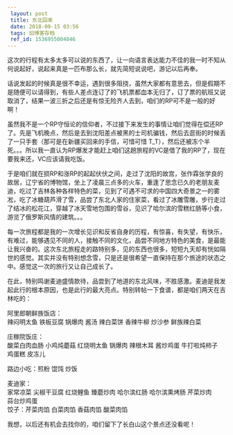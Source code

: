 ```yaml
---
 layout: post
 title: 东北回来
 date: 2018-09-15 03:56
 tags: 旧博客存档
 ref_id: 1536955004046
---
```

这次的行程有太多太多可以说的东西了，让一向语言表达能力不佳的我一时不知从何说起好，说起来真是一匹布那么长，就先简短说说吧，游记以后再奉。

话说发起的时候真是很不幸运，遇到很多阻挠，虽然大家都有意思去，但是假期不是随便可以请得到，有些人差点连订了的飞机票都血本无归了，订了票的航班又说取消了，结果一波三折之后还是有惊无险齐人去到，咱们的RP可不是一般的好啊！

虽然我不是一个RP守恒论的信仰者，不过接下来发生的事情让咱们觉得在偿还RP了。先是飞机晚点，然后是去到沈阳差点被黑的士司机骗钱，然后去逛街的时候丢了一只手套（那可是在新疆买回来的手信，可惜可惜
T_T），然后还被冻个半死。。。所以我一直认为RP爆发才能赶上咱们这趟旅程的VC是借了我的RP了，现在要我来还，VC应该请我吃饭。

于是咱们就在损RP和涨RP的起起伏伏之间，走过了沈阳的故宫，张作霖张学良的故居，辽宁省的博物馆，坐上了凌晨三点多的火车，重逢了思念已久的老朋友麦迪，吃过了吉林各种各样特色的菜，见到了可遇不可求的中国四大奇景之一的雾凇，吃了冰糖葫芦滑了雪，品尝了东北人家的住家菜，看过了冰雕雪雕，步行走过了结冰的松花江，穿越了冰天雪地包围的雪谷，见识了哈尔滨的雪糕红肠等小食，游览了俄罗斯风情的建筑。。。

每一次旅程都是我的一次增长见识和反省自身的历程，有惊喜，有失望，有快乐，有难过，能够遇见不同的人，接触不同的文化，品尝不同地方特色的美食，是最能让我兴奋的。这次东北旅程走的路特别多，见的东西也很多，短短九天却有恍如隔世的感觉。其实并没有特别想念雪，只是还是很希望一直保持在那个旅途的状态之中。感觉这一次的旅行又让自己成长了。  

在此，特别鸣谢麦迪盛情款待，品尝到了地道的东北风味，不胜感激。麦迪是我发起此行的根本原因，也是此行的最大亮点。特别转帖一下食谱，都是咱们两天在吉林吃的：

阿里郎朝鲜族饭店：  
辣闷明太鱼  铁板豆腐 锅爆肉 酱汤 辣白菜饼 香辣牛柳 炒沙参 鲜族辣白菜

庄稼院饭庄：  
酸菜白肉血肠 小鸡炖蘑菇 红烧明太鱼 锅爆肉 辣根木耳 酱炒鸡蛋 牛打啦炖柿子  
鸡蛋糕 皮冻儿

路边小吃：煎粉  馄饨  炒饭

麦迪家：  
家常凉菜 尖椒干豆腐 红烧鲤鱼 臻蘑炒肉 哈尔滨红肠 哈尔滨熏烤肠 芹菜炒肉  
蒜台炒鸡蛋  
饺子：芹菜肉馅 白菜肉馅 香菇肉馅 酸菜肉馅

我想，以后还有机会去找你的，咱们留下了长白山这个景点还没看呢！

